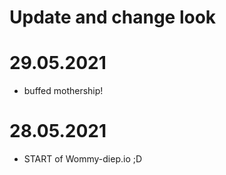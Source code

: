 # Update and change look


# 29.05.2021
- buffed mothership!

# 28.05.2021
- START of Wommy-diep.io ;D

